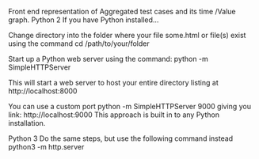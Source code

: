 Front end representation of Aggregated test cases and its time /Value graph.
Python 2
If you have Python installed...

Change directory into the folder where your file some.html or file(s) exist using the command cd /path/to/your/folder

Start up a Python web server using the command: python -m SimpleHTTPServer

This will start a web server to host your entire directory listing at http://localhost:8000

You can use a custom port python -m SimpleHTTPServer 9000 giving you link: http://localhost:9000
This approach is built in to any Python installation.

Python 3
Do the same steps, but use the following command instead python3 -m http.server
